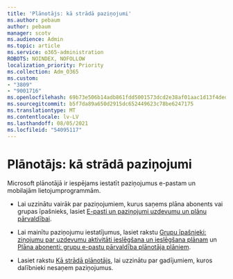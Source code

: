 ```yaml
---
title: 'Plānotājs: kā strādā paziņojumi'
ms.author: pebaum
author: pebaum
manager: scotv
ms.audience: Admin
ms.topic: article
ms.service: o365-administration
ROBOTS: NOINDEX, NOFOLLOW
localization_priority: Priority
ms.collection: Adm_O365
ms.custom:
- "3809"
- "9001716"
ms.openlocfilehash: 69b73e506b14adb861fdd5001573dcd2e38af01aac1d13f4dedc60ab712a22e4
ms.sourcegitcommit: b5f7da89a650d2915dc652449623c78be6247175
ms.translationtype: MT
ms.contentlocale: lv-LV
ms.lasthandoff: 08/05/2021
ms.locfileid: "54095117"
---
```

# <a name="planner-how-notifications-work"></a>Plānotājs: kā strādā paziņojumi

Microsoft plānotājā ir iespējams iestatīt paziņojumus e-pastam un mobilajām lietojumprogrammām.

- Lai uzzinātu vairāk par paziņojumiem, kurus saņems plāna abonents vai grupas īpašnieks, lasiet [E-pasti un paziņojumi uzdevumu un plānu pārvaldībai](https://support.office.com/article/Stay-on-top-of-tasks-and-plans-with-email-and-notifications-cce223d6-b0ae-43cf-a080-266e2414a859).

- Lai mainītu paziņojumu iestatījumus, lasiet rakstu [Grupu īpašnieki: ziņojumu par uzdevumu aktivitāti ieslēgšana un ieslēgšana plānam](https://support.office.com/article/group-owners-turn-group-emails-about-task-activity-on-or-off-for-a-plan-f1b0d681-2aa6-4ce5-9703-4614607d4cd0) un [Plāna abonenti: grupu e-pastu pārvaldība plānotāja plāniem](https://support.office.com/article/plan-members-manage-group-emails-for-your-planner-plans-46f989a0-a34d-4db9-993b-dd596af7a5d2).

- Lasiet rakstu [Kā strādā plānotājs](https://techcommunity.microsoft.com/t5/planner-blog/how-microsoft-planner-works/ba-p/1214736#M703), lai uzzinātu par gadījumiem, kuros dalībnieki nesaņem paziņojumus.
